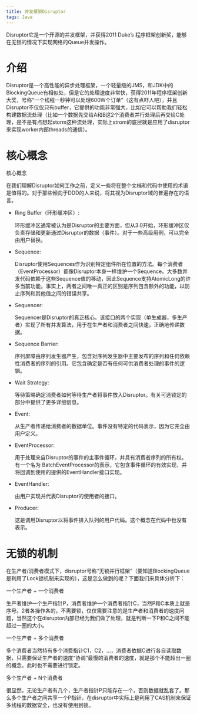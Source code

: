 ```yaml
---
title: 并发框架Disruptor
tags: Java
---
```


Disruptor它是一个开源的并发框架，并获得2011 Duke’s 程序框架创新奖，能够在无锁的情况下实现网络的Queue并发操作。

<!--more-->

# 介绍

Disruptor是一个高性能的异步处理框架，一个轻量级的JMS，和JDK中的BlockingQueue有相似处，但是它的处理速度非常快，获得2011年程序框架创新大奖，号称“一个线程一秒钟可以处理600W个订单”（这有点吓人吧），并且Disruptor不仅仅只有buffer，它提供的功能非常强大，比如它可以帮助我们轻松构建数据流处理（比如一个数据先交给A和B这2个消费者并行处理后再交给C处理，是不是有点想起storm这种流处理，实际上strom的底层就是应用了disruptor来实现worker内部threads的通信）。

# 核心概念

核心概念

在我们理解Disruptor如何工作之前，定义一些将在整个文档和代码中使用的术语是值得的。对于那些倾向于DDD的人来说，将其视为Disruptor域的普遍存在的语言。

- Ring Buffer（环形缓冲区）:

  环形缓冲区通常被认为是Disruptor的主要方面，但从3.0开始，环形缓冲区仅负责存储和更新通过Disruptor的数据（事件）。对于一些高级用例，可以完全由用户替换。

- Sequence:

  Disruptor使用Sequences作为识别特定组件所在位置的方法。每个消费者（EventProcessor）都像Disruptor本身一样维护一个Sequence。大多数并发代码依赖于这些Sequence值的移动，因此Sequence支持AtomicLong的许多当前功能。事实上，两者之间唯一真正的区别是序列包含额外的功能，以防止序列和其他值之间的错误共享。

- Sequencer:

  Sequencer是Disruptor的真正核心。该接口的两个实现（单生成器，多生产者）实现了所有并发算法，用于在生产者和消费者之间快速，正确地传递数据。

- Sequence Barrier:

  序列屏障由序列发生器产生，包含对序列发生器中主要发布的序列和任何依赖性消费者的序列的引用。它包含确定是否有任何可供消费者处理的事件的逻辑。

- Wait Strategy:

  等待策略确定消费者如何等待生产者将事件放入Disruptor。有关可选锁定的部分中提供了更多详细信息。

- Event:

  从生产者传递给消费者的数据单位。事件没有特定的代码表示，因为它完全由用户定义。

- EventProcessor:

  用于处理来自Disruptor的事件的主事件循环，并具有消费者序列的所有权。有一个名为 BatchEventProcessor的表示，它包含事件循环的有效实现，并将回调到使用的提供的EventHandler接口实现。

- EventHandler:

  由用户实现并代表Disruptor的使用者的接口。

- Producer:

  这是调用Disruptor以将事件排入队列的用户代码。这个概念在代码中也没有表示。

# 无锁的机制

在生产者/消费者模式下，disruptor号称“无锁并行框架”（要知道BlockingQueue是利用了Lock锁机制来实现的），这是怎么做到的呢？下面我们来具体分析下：

一个生产者 + 一个消费者

生产者维护一个生产指针P，消费者维护一个消费者指针C，当然P和C本质上就是序号。2者各操作各的，不需要锁，仅仅需要注意的是生产者和消费者的速度问题，当然这个在disruptor内部已经为我们做了处理，就是判断一下P和C之间不能超过一圈的大小。

一个生产者 + 多个消费者

多个消费者当然持有多个消费指针C1，C2，...，消费者依据C进行各自读取数据，只需要保证生产者的速度“协调”最慢的消费者的速度，就是那个不能超出一圈的概念。此时也不需要进行锁定。

多个生产者 + N个消费者

很显然，无论生产者有几个，生产者指针P只能存在一个，否则数据就乱套了。那么多个生产者之间共享一个P指针，在disruptor中实际上是利用了CAS机制来保证多线程的数据安全，也没有使用到锁。
